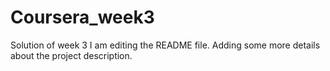 # Coursera_week3
Solution of week 3
I am editing the README file. Adding some more details about the project description.
